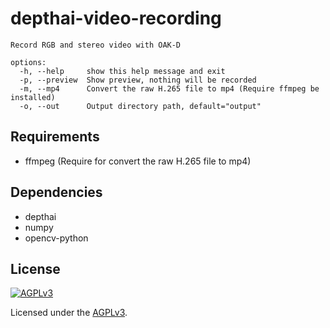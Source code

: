 # depthai-video-recording

```
Record RGB and stereo video with OAK-D

options:
  -h, --help     show this help message and exit
  -p, --preview  Show preview, nothing will be recorded
  -m, --mp4      Convert the raw H.265 file to mp4 (Require ffmpeg be installed)
  -o, --out      Output directory path, default="output"
```

## Requirements

* ffmpeg (Require for convert the raw H.265 file to mp4)

## Dependencies

* depthai
* numpy
* opencv-python

## License

[![AGPLv3](https://www.gnu.org/graphics/agplv3-155x51.png)](https://www.gnu.org/licenses/agpl-3.0.html)

Licensed under the [AGPLv3](https://www.gnu.org/licenses/agpl-3.0.html).
